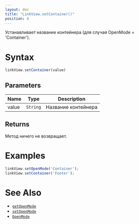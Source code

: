 ```yaml
---
layout: doc
title: "LinkView.setContainer()"
position: 6
---
```


Устанавливает название контейнера (для случая OpenMode = 'Container').

# Syntax

```js
linkView.setContainer(value)
```

## Parameters

|Name|Type|Description|
|----|----|-----------|
|value|`String`|Название контейнера|

## Returns

Метод ничего не возвращает.

# Examples

```js
linkView.setOpenMode('Container');
linkView.setContainer('Footer');
```

# See Also

* [`getOpenMode`](../LinkView.getOpenMode/)
* [`setOpenMode`](../LinkView.setOpenMode/)
* [`OpenMode`](../OpenMode/)